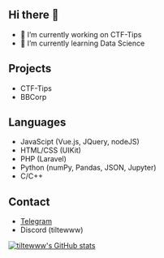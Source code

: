 ## Hi there 👋
- 🔭 I’m currently working on CTF-Tips
- 🌱 I’m currently learning Data Science


## Projects
- CTF-Tips
- BBCorp

## Languages
- JavaScipt (Vue.js, JQuery, nodeJS)
- HTML/CSS (UIKit)
- PHP (Laravel)
- Python (numPy, Pandas, JSON, Jupyter)
- C/C++

## Contact 
- [Telegram](https://t.me/hllwrldb)
- Discord (tiltewww)
  
[![tiltewww's GitHub stats](https://github-readme-stats.vercel.app/api?username=tiltewww)](https://github.com/anuraghazra/github-readme-stats)

